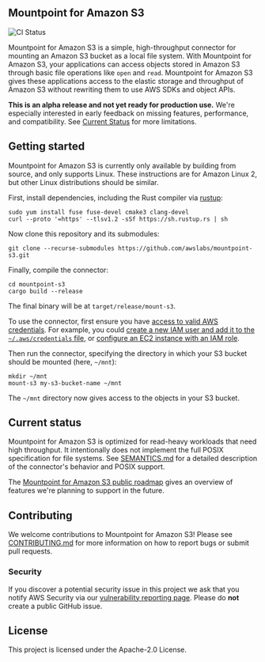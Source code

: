 ## Mountpoint for Amazon S3

![CI Status](https://github.com/awslabs/mountpoint-s3/actions/workflows/rust.yml/badge.svg?branch=main)

Mountpoint for Amazon S3 is a simple, high-throughput connector for mounting an Amazon S3 bucket as a local file system. With Mountpoint for Amazon S3, your applications can access objects stored in Amazon S3 through basic file operations like `open` and `read`. Mountpoint for Amazon S3 gives these applications access to the elastic storage and throughput of Amazon S3 without rewriting them to use AWS SDKs and object APIs.

**This is an alpha release and not yet ready for production use.** We're especially interested in early feedback on missing features, performance, and compatibility. See [Current Status](#current-status) for more limitations.

## Getting started

Mountpoint for Amazon S3 is currently only available by building from source, and only supports Linux. These instructions are for Amazon Linux 2, but other Linux distributions should be similar.

First, install dependencies, including the Rust compiler via [rustup](https://rustup.rs/):

    sudo yum install fuse fuse-devel cmake3 clang-devel
    curl --proto '=https' --tlsv1.2 -sSf https://sh.rustup.rs | sh

Now clone this repository and its submodules:

    git clone --recurse-submodules https://github.com/awslabs/mountpoint-s3.git

Finally, compile the connector:

    cd mountpoint-s3
    cargo build --release

The final binary will be at `target/release/mount-s3`.

To use the connector, first ensure you have [access to valid AWS credentials](https://docs.aws.amazon.com/sdkref/latest/guide/access.html). For example, you could [create a new IAM user and add it to the `~/.aws/credentials` file](https://docs.aws.amazon.com/sdkref/latest/guide/access-users.html), or [configure an EC2 instance with an IAM role](https://docs.aws.amazon.com/sdkref/latest/guide/access-iam-roles-for-ec2.html).

Then run the connector, specifying the directory in which your S3 bucket should be mounted (here, `~/mnt`):

    mkdir ~/mnt
    mount-s3 my-s3-bucket-name ~/mnt

The `~/mnt` directory now gives access to the objects in your S3 bucket.

## Current status

Mountpoint for Amazon S3 is optimized for read-heavy workloads that need high throughput. It intentionally does not implement the full POSIX specification for file systems. See [SEMANTICS.md](doc/SEMANTICS.md) for a detailed description of the connector's behavior and POSIX support.

The [Mountpoint for Amazon S3 public roadmap](https://github.com/orgs/awslabs/projects/84) gives an overview of features we're planning to support in the future.

## Contributing

We welcome contributions to Mountpoint for Amazon S3! Please see [CONTRIBUTING.md](CONTRIBUTING.md) for more information on how to report bugs or submit pull requests.

### Security

If you discover a potential security issue in this project we ask that you notify AWS Security via our [vulnerability reporting page](http://aws.amazon.com/security/vulnerability-reporting/). Please do **not** create a public GitHub issue.

## License

This project is licensed under the Apache-2.0 License.

